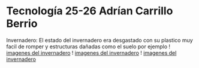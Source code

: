 # Tecnología 25-26 Adrían Carrillo Berrio
Invernadero: El estado del invernadero era desgastado con su plastico muy facil de romper y estructuras dañadas como el suelo por ejemplo
! [imagenes del invernadero](imagenes/invernadero.jpg)
! [imagenes del invernadero](imagenes/invernadero_1.jpg)
! [imagenes del invernadero](imagenes/invernadero_2.jpg)

